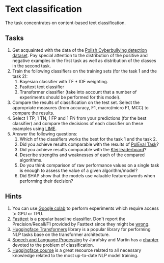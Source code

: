 # Text classification

The task concentrates on content-based text classification.


## Tasks

1. Get acquainted with the data of the [Polish Cyberbullying detection dataset](http://2019.poleval.pl/index.php/tasks/task6). 
   Pay special attention to the distribution of the positive and negative examples in the first task as well as
   distribution of the classes in the second task.
1. Train the following classifiers on the training sets (for the task 1 and the task 2):
   1. Bayesian classifier with TF * IDF weighting.
   1. Fasttext text classifier
   1. Transformer classifier (take into account that a number of experiments should be performed for this model).
1. Compare the results of classification on the test set. Select the appropriate measures (from accuracy, F1,
   macro/micro F1, MCC) to compare the results.
1. Select 1 TP, 1 TN, 1 FP and 1 FN from your predictions (for the best classifier) and compare the decisions of each
   classifier on these examples using [LIME](https://github.com/marcotcr/lime).
1. Answer the following questions:
   1. Which of the classifiers works the best for the task 1 and the task 2.
   1. Did you achieve results comparable with the results of [PolEval Task](http://2019.poleval.pl/index.php/results/)?
   1. Did you achieve results comparable with the [Klej leaderboard](https://klejbenchmark.com/leaderboard/)?
   1. Describe strengths and weaknesses of each of the compared algorithms.
   1. Do you think comparison of raw performance values on a single task is enough to assess the value of a given
      algorithm/model?
   1. Did SHAP show that the models use valuable features/words when performing their decision?

## Hints

1. You can use [Google colab](https://colab.research.google.com/notebooks/intro.ipynb) to perform experiments which
   require access to GPU or TPU.
1. [Fasttext](https://fasttext.cc/docs/en/supervised-tutorial.html) is a popular baseline classifier. Don't report the Precision/Recall/F1 provided by
   Fasttext since they might be [wrong](https://github.com/facebookresearch/fastText/issues/261).
1. [Huggingface Transformers](https://github.com/huggingface/transformers) library is a popular library for performing NLP tasks base on the transformer
   architecture.
1. [Speech and Language Processing](https://web.stanford.edu/~jurafsky/slp3/) by Jurafsky and Martin 
   has a [chapter](https://web.stanford.edu/~jurafsky/slp3/4.pdf) devoted to the problem of classification.
1. [Huggingface course](https://huggingface.co/course/chapter1/1) is a great resource related to all necessary knowledge related to the most up-to-date NLP model training.

